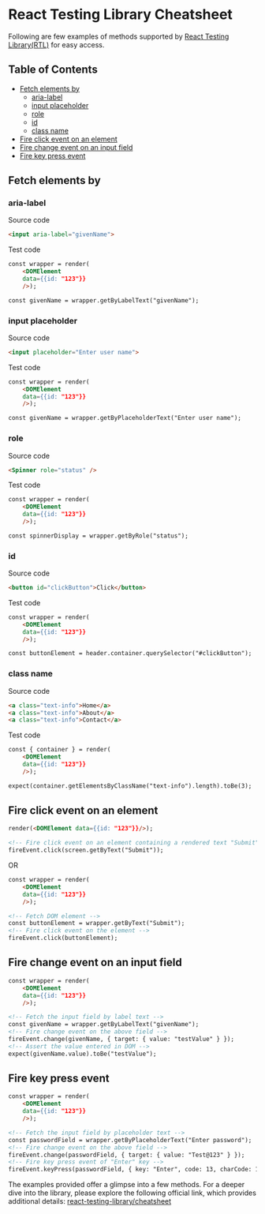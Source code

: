 # React Testing Library Cheatsheet

Following are few examples of methods supported by [React Testing Library(RTL)](https://testing-library.com/docs/react-testing-library/intro/) for easy access.

## Table of Contents

- [Fetch elements by](#fetch-elements-by)
   - [aria-label](#aria-label)
   - [input placeholder](#input-placeholder)
   - [role](#role)
   - [id](#id)
   - [class name](#class-name)
- [Fire click event on an element](#fire-click-event-on-an-element)
- [Fire change event on an input field](#fire-change-event-on-an-input-field)
- [Fire key press event](#fire-key-press-event)

## Fetch elements by

### aria-label

Source code

```html
<input aria-label="givenName">
```

Test code

```html
const wrapper = render(
    <DOMElement
    data={{id: "123"}}
    />);

const givenName = wrapper.getByLabelText("givenName");
```

### input placeholder

Source code

```html
<input placeholder="Enter user name">
```

Test code

```html
const wrapper = render(
    <DOMElement
    data={{id: "123"}}
    />);

const givenName = wrapper.getByPlaceholderText("Enter user name");
```

### role

Source code

```html
<Spinner role="status" />
```

Test code

```html
const wrapper = render(
    <DOMElement
    data={{id: "123"}}
    />);

const spinnerDisplay = wrapper.getByRole("status");
```

### id

Source code

```html
<button id="clickButton">Click</button>
```

Test code

```html
const wrapper = render(
    <DOMElement
    data={{id: "123"}}
    />);

const buttonElement = header.container.querySelector("#clickButton");
```

### class name

Source code

```html
<a class="text-info">Home</a>
<a class="text-info">About</a>
<a class="text-info">Contact</a>
```

Test code

```html
const { container } = render(
    <DOMElement
    data={{id: "123"}}
    />);

expect(container.getElementsByClassName("text-info").length).toBe(3);
```

## Fire click event on an element

```html
render(<DOMElement data={{id: "123"}}/>);

<!-- Fire click event on an element containing a rendered text "Submit" -->
fireEvent.click(screen.getByText("Submit"));
```

OR

```html
const wrapper = render(
    <DOMElement
    data={{id: "123"}}
    />);

<!-- Fetch DOM element -->
const buttonElement = wrapper.getByText("Submit");
<!-- Fire click event on the element -->
fireEvent.click(buttonElement);

```

## Fire change event on an input field

```html
const wrapper = render(
    <DOMElement
    data={{id: "123"}}
    />);

<!-- Fetch the input field by label text -->
const givenName = wrapper.getByLabelText("givenName");
<!-- Fire change event on the above field -->
fireEvent.change(givenName, { target: { value: "testValue" } });
<!-- Assert the value entered in DOM -->
expect(givenName.value).toBe("testValue");
```

## Fire key press event

```html
const wrapper = render(
    <DOMElement
    data={{id: "123"}}
    />);

<!-- Fetch the input field by placeholder text -->
const passwordField = wrapper.getByPlaceholderText("Enter password");
<!-- Fire change event on the above field -->
fireEvent.change(passwordField, { target: { value: "Test@123" } });
<!-- Fire key press event of "Enter" key -->
fireEvent.keyPress(passwordField, { key: "Enter", code: 13, charCode: 13 });
```

The examples provided offer a glimpse into a few methods. For a deeper dive into the library, please explore the following official link, which provides additional details: [react-testing-library/cheatsheet](https://testing-library.com/docs/react-testing-library/cheatsheet/)
